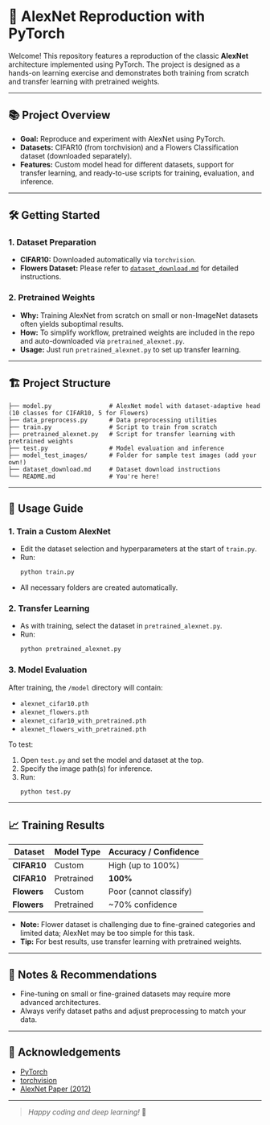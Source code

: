 # 🌟 AlexNet Reproduction with PyTorch

Welcome! This repository features a reproduction of the classic **AlexNet** architecture implemented using PyTorch. The project is designed as a hands-on learning exercise and demonstrates both training from scratch and transfer learning with pretrained weights.

---

## 📚 Project Overview

- **Goal:** Reproduce and experiment with AlexNet using PyTorch.
- **Datasets:** CIFAR10 (from torchvision) and a Flowers Classification dataset (downloaded separately).
- **Features:** Custom model head for different datasets, support for transfer learning, and ready-to-use scripts for training, evaluation, and inference.

---

## 🛠️ Getting Started

### 1. Dataset Preparation

- **CIFAR10:** Downloaded automatically via `torchvision`.
- **Flowers Dataset:** Please refer to [`dataset_download.md`](dataset_download.md) for detailed instructions.

### 2. Pretrained Weights

- **Why:** Training AlexNet from scratch on small or non-ImageNet datasets often yields suboptimal results.
- **How:** To simplify workflow, pretrained weights are included in the repo and auto-downloaded via `pretrained_alexnet.py`.
- **Usage:** Just run `pretrained_alexnet.py` to set up transfer learning.

---

## 🏗️ Project Structure

```
├── model.py                # AlexNet model with dataset-adaptive head (10 classes for CIFAR10, 5 for Flowers)
├── data_preprocess.py      # Data preprocessing utilities
├── train.py                # Script to train from scratch
├── pretrained_alexnet.py   # Script for transfer learning with pretrained weights
├── test.py                 # Model evaluation and inference
├── model_test_images/      # Folder for sample test images (add your own!)
├── dataset_download.md     # Dataset download instructions
└── README.md               # You're here!
```

---

## 🚀 Usage Guide

### 1. Train a Custom AlexNet

- Edit the dataset selection and hyperparameters at the start of `train.py`.
- Run:
  ```bash
  python train.py
  ```
- All necessary folders are created automatically.

### 2. Transfer Learning

- As with training, select the dataset in `pretrained_alexnet.py`.
- Run:
  ```bash
  python pretrained_alexnet.py
  ```

### 3. Model Evaluation

After training, the `/model` directory will contain:

- `alexnet_cifar10.pth`
- `alexnet_flowers.pth`
- `alexnet_cifar10_with_pretrained.pth`
- `alexnet_flowers_with_pretrained.pth`

To test:
1. Open `test.py` and set the model and dataset at the top.
2. Specify the image path(s) for inference.
3. Run:
   ```bash
   python test.py
   ```

---

## 📈 Training Results

| Dataset      | Model Type       | Accuracy / Confidence |
|--------------|------------------|----------------------|
| **CIFAR10**  | Custom           | High (up to 100%)    |
| **CIFAR10**  | Pretrained       | **100%**             |
| **Flowers**  | Custom           | Poor (cannot classify)|
| **Flowers**  | Pretrained       | ~70% confidence      |

- **Note:** Flower dataset is challenging due to fine-grained categories and limited data; AlexNet may be too simple for this task.
- **Tip:** For best results, use transfer learning with pretrained weights.

---

## 📝 Notes & Recommendations

- Fine-tuning on small or fine-grained datasets may require more advanced architectures.
- Always verify dataset paths and adjust preprocessing to match your data.

---

## 🤝 Acknowledgements

- [PyTorch](https://pytorch.org/)
- [torchvision](https://pytorch.org/vision/stable/index.html)
- [AlexNet Paper (2012)](https://papers.nips.cc/paper/2012/hash/c399862d3b9d6b76c8436e924a68c45b-Abstract.html)

---

> _Happy coding and deep learning!_ 🚀

